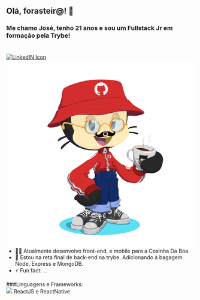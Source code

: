 ## Olá, forasteir@! 🤙

### Me chamo José, tenho 21 anos e sou um Fullstack Jr em formação pela Trybe! </br>

<p align="left">
  </br>
<a target="_blank" href="https://www.linkedin.com/in/moraisgabri/">
  <img align="middle" alt="LinkedIN Icon" width="40px" src="https://www.flaticon.com/svg/vstatic/svg/174/174857.svg?token=exp=1620608718~hmac=8aeaed4251aa49ac73b9f3c05e2510bf" />
</a>


<img align="right" alt="me as octocat" width="500px" src="https://github.com/moraisgabri/moraisgabri/blob/main/myocto.png?raw=true" />

</p>

- 🧑‍💻 Atualmente desenvolvo front-end, e mobile para a Coxinha Da Boa.
- 🧠 Estou na reta final de back-end na trybe. Adicionando à bagagem Node, Express e MongoDB.
- ⚡ Fun fact: ...

<p>
  ###Linguagens e Frameworks: </br>
  <img size="40" src="https://www.flaticon.com/svg/vstatic/svg/3334/3334886.svg?token=exp=1620613555~hmac=3b874d45fa34d6a8ea647e5dfa4b792e" />
  ReactJS e ReactNative
</p>

